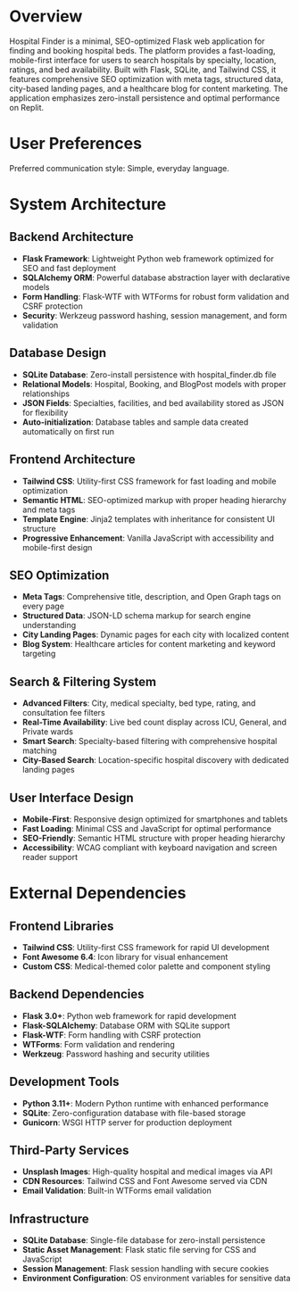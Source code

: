 # Overview

Hospital Finder is a minimal, SEO-optimized Flask web application for finding and booking hospital beds. The platform provides a fast-loading, mobile-first interface for users to search hospitals by specialty, location, ratings, and bed availability. Built with Flask, SQLite, and Tailwind CSS, it features comprehensive SEO optimization with meta tags, structured data, city-based landing pages, and a healthcare blog for content marketing. The application emphasizes zero-install persistence and optimal performance on Replit.

# User Preferences

Preferred communication style: Simple, everyday language.

# System Architecture

## Backend Architecture
- **Flask Framework**: Lightweight Python web framework optimized for SEO and fast deployment
- **SQLAlchemy ORM**: Powerful database abstraction layer with declarative models
- **Form Handling**: Flask-WTF with WTForms for robust form validation and CSRF protection
- **Security**: Werkzeug password hashing, session management, and form validation

## Database Design
- **SQLite Database**: Zero-install persistence with hospital_finder.db file
- **Relational Models**: Hospital, Booking, and BlogPost models with proper relationships
- **JSON Fields**: Specialties, facilities, and bed availability stored as JSON for flexibility
- **Auto-initialization**: Database tables and sample data created automatically on first run

## Frontend Architecture
- **Tailwind CSS**: Utility-first CSS framework for fast loading and mobile optimization
- **Semantic HTML**: SEO-optimized markup with proper heading hierarchy and meta tags
- **Template Engine**: Jinja2 templates with inheritance for consistent UI structure
- **Progressive Enhancement**: Vanilla JavaScript with accessibility and mobile-first design

## SEO Optimization
- **Meta Tags**: Comprehensive title, description, and Open Graph tags on every page
- **Structured Data**: JSON-LD schema markup for search engine understanding
- **City Landing Pages**: Dynamic pages for each city with localized content
- **Blog System**: Healthcare articles for content marketing and keyword targeting

## Search & Filtering System
- **Advanced Filters**: City, medical specialty, bed type, rating, and consultation fee filters
- **Real-Time Availability**: Live bed count display across ICU, General, and Private wards
- **Smart Search**: Specialty-based filtering with comprehensive hospital matching
- **City-Based Search**: Location-specific hospital discovery with dedicated landing pages

## User Interface Design
- **Mobile-First**: Responsive design optimized for smartphones and tablets
- **Fast Loading**: Minimal CSS and JavaScript for optimal performance
- **SEO-Friendly**: Semantic HTML structure with proper heading hierarchy
- **Accessibility**: WCAG compliant with keyboard navigation and screen reader support

# External Dependencies

## Frontend Libraries
- **Tailwind CSS**: Utility-first CSS framework for rapid UI development
- **Font Awesome 6.4**: Icon library for visual enhancement
- **Custom CSS**: Medical-themed color palette and component styling

## Backend Dependencies
- **Flask 3.0+**: Python web framework for rapid development
- **Flask-SQLAlchemy**: Database ORM with SQLite support
- **Flask-WTF**: Form handling with CSRF protection
- **WTForms**: Form validation and rendering
- **Werkzeug**: Password hashing and security utilities

## Development Tools
- **Python 3.11+**: Modern Python runtime with enhanced performance
- **SQLite**: Zero-configuration database with file-based storage
- **Gunicorn**: WSGI HTTP server for production deployment

## Third-Party Services
- **Unsplash Images**: High-quality hospital and medical images via API
- **CDN Resources**: Tailwind CSS and Font Awesome served via CDN
- **Email Validation**: Built-in WTForms email validation

## Infrastructure
- **SQLite Database**: Single-file database for zero-install persistence
- **Static Asset Management**: Flask static file serving for CSS and JavaScript
- **Session Management**: Flask session handling with secure cookies
- **Environment Configuration**: OS environment variables for sensitive data